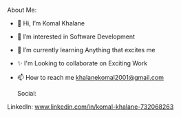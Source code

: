About Me:

- 👋 Hi, I’m Komal Khalane
- 👀 I’m interested in Software Development 
- 🌱 I’m currently learning Anything that excites me
- ✨ I'm Looking to collaborate on Exciting Work
- 📫 How to reach me khalanekomal2001@gmail.com
  
   Social:

LinkedIn: www.linkedin.com/in/komal-khalane-732068263
<!---
KomalKhalane25/KomalKhalane25 is a ✨ special ✨ repository because its `README.md` (this file) appears on your GitHub profile.
You can click the Preview link to take a look at your changes.
--->
